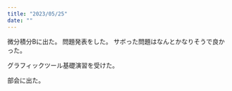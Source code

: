 ```yaml
---
title: "2023/05/25"
date: ""
---
```


微分積分Bに出た。
問題発表をした。
サボった問題はなんとかなりそうで良かった。

グラフィックツール基礎演習を受けた。

部会に出た。